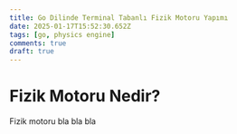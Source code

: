 ```yaml
---
title: Go Dilinde Terminal Tabanlı Fizik Motoru Yapımı
date: 2025-01-17T15:52:30.652Z
tags: [go, physics engine]
comments: true
draft: true
---
```


# Fizik Motoru Nedir?

Fizik motoru bla bla bla
